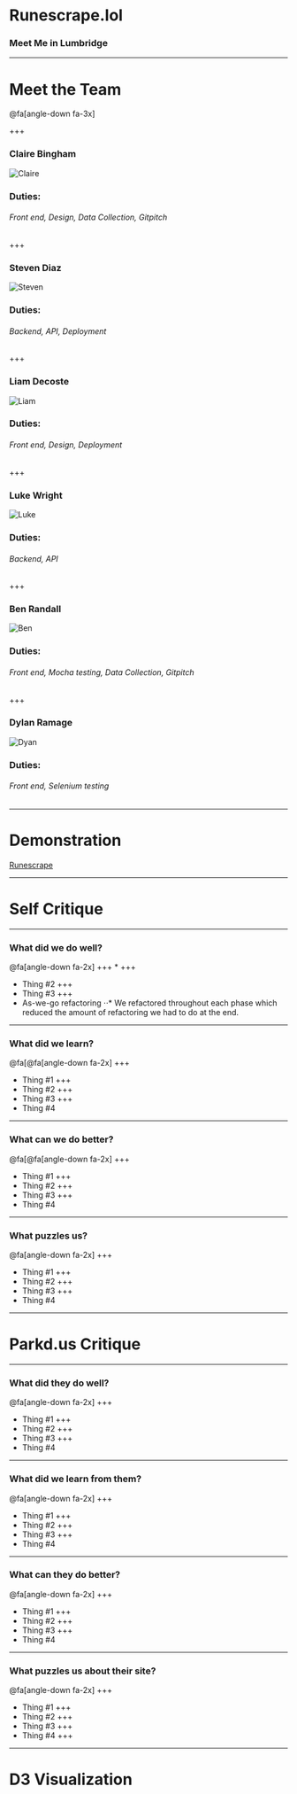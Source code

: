 # Runescrape.lol
### Meet Me in Lumbridge

---

# Meet the Team
@fa[angle-down fa-3x]

+++

### Claire Bingham
![Claire](backend/app/static/img/claire.png)

### Duties:
###### Front end, Design, Data Collection, Gitpitch

+++

### Steven Diaz
![Steven](backend/app/static/img/steven.jpg)

### Duties:
###### Backend, API, Deployment

+++

### Liam Decoste
![Liam](backend/app/static/img/liam.jpg)

### Duties:
###### Front end, Design, Deployment

+++

### Luke Wright
![Luke](backend/app/static/img/luke.jpg)

### Duties:
###### Backend, API

+++

### Ben Randall
![Ben](backend/app/static/img/ben.png)

### Duties:
###### Front end, Mocha testing, Data Collection, Gitpitch

+++

### Dylan Ramage
![Dyan](backend/app/static/img/dylan.jpg)

### Duties: 
###### Front end, Selenium testing

---

# Demonstration
[Runescrape](http://www.runescrape.lol/)

---

# Self Critique

---

### What did we do well?
@fa[angle-down fa-2x]
+++
* 
+++
* Thing #2
+++
* Thing #3
+++
* As-we-go refactoring
⋅⋅* We refactored throughout each phase which reduced the amount of refactoring we had to do at the end. 

---

### What did we learn?
@fa[@fa[angle-down fa-2x]
+++
* Thing #1
+++
* Thing #2
+++
* Thing #3
+++
* Thing #4

---

### What can we do better?
@fa[@fa[angle-down fa-2x]
+++
* Thing #1
+++
* Thing #2
+++
* Thing #3
+++
* Thing #4

---

### What puzzles us?
@fa[angle-down fa-2x]
+++
* Thing #1
+++
* Thing #2
+++
* Thing #3
+++
* Thing #4

---

# Parkd.us Critique

---

### What did they do well?
@fa[angle-down fa-2x]
+++

* Thing #1
+++
* Thing #2
+++
* Thing #3
+++
* Thing #4

---

### What did we learn from them?
@fa[angle-down fa-2x]
+++
* Thing #1
+++
* Thing #2
+++
* Thing #3
+++
* Thing #4

---

### What can they do better?
@fa[angle-down fa-2x]
+++
* Thing #1
+++
* Thing #2
+++
* Thing #3
+++
* Thing #4

---

### What puzzles us about their site?
@fa[angle-down fa-2x]
+++
* Thing #1
+++
* Thing #2
+++
* Thing #3
+++
* Thing #4
+++

---

# D3 Visualization


